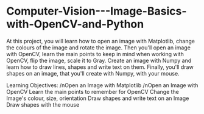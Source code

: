 # Computer-Vision---Image-Basics-with-OpenCV-and-Python

At this project, you will learn how to open an image with Matplotlib, change the colours of the image and rotate the image. Then you'll open an image with OpenCV, learn the main points to keep in mind when working with OpenCV, flip the image, scale it to Gray. Create an image with Numpy and learn how to draw lines, shapes and write text on them. Finally, you'll draw shapes on an image, that you'll create with Numpy, with your mouse.

Learning Objectives:
/nOpen an Image with Matplotlib
/nOpen an Image with OpenCV
Learn the main points to remember for OpenCV
Change the Image's colour, size, orientation
Draw shapes and write text on an Image
Draw shapes with the mouse
